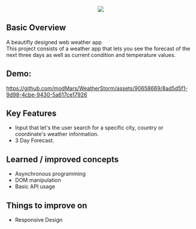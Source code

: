 <p align="center"> <img src="./readme_resources/WeatherStorm_%E2%98%94.png"></p>

## Basic Overview

A beautifly designed web weather app
<br>This project consists of a weather app that lets you see the forecast of the next three days as well as current condition and temperature values.

## Demo:


https://github.com/modMars/WeatherStorm/assets/90658669/8ad5d5f1-9d98-4cbe-9430-5a617ce17926


## Key Features

- Input that let's the user search for a specific city, country or coordinate's weather information.
- 3 Day Forecast.

## Learned / improved concepts

- Asynchronous programming
- DOM manipulation
- Basic API usage
  
## Things to improve on

- Responsive Design
